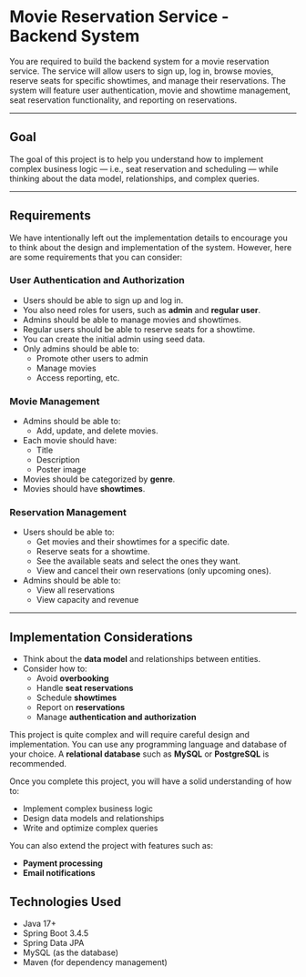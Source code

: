 # Movie Reservation Service - Backend System

You are required to build the backend system for a movie reservation service. The service will allow users to sign up, log in, browse movies, reserve seats for specific showtimes, and manage their reservations. The system will feature user authentication, movie and showtime management, seat reservation functionality, and reporting on reservations.

---

## Goal

The goal of this project is to help you understand how to implement complex business logic — i.e., seat reservation and scheduling — while thinking about the data model, relationships, and complex queries.

---

## Requirements

We have intentionally left out the implementation details to encourage you to think about the design and implementation of the system. However, here are some requirements that you can consider:

### User Authentication and Authorization

- Users should be able to sign up and log in.
- You also need roles for users, such as **admin** and **regular user**.
- Admins should be able to manage movies and showtimes.
- Regular users should be able to reserve seats for a showtime.
- You can create the initial admin using seed data.
- Only admins should be able to:
    - Promote other users to admin
    - Manage movies
    - Access reporting, etc.

### Movie Management

- Admins should be able to:
    - Add, update, and delete movies.
- Each movie should have:
    - Title
    - Description
    - Poster image
- Movies should be categorized by **genre**.
- Movies should have **showtimes**.

### Reservation Management

- Users should be able to:
    - Get movies and their showtimes for a specific date.
    - Reserve seats for a showtime.
    - See the available seats and select the ones they want.
    - View and cancel their own reservations (only upcoming ones).
- Admins should be able to:
    - View all reservations
    - View capacity and revenue

---

## Implementation Considerations

- Think about the **data model** and relationships between entities.
- Consider how to:
    - Avoid **overbooking**
    - Handle **seat reservations**
    - Schedule **showtimes**
    - Report on **reservations**
    - Manage **authentication and authorization**

This project is quite complex and will require careful design and implementation. You can use any programming language and database of your choice. A **relational database** such as **MySQL** or **PostgreSQL** is recommended.

Once you complete this project, you will have a solid understanding of how to:

- Implement complex business logic
- Design data models and relationships
- Write and optimize complex queries

You can also extend the project with features such as:

- **Payment processing**
- **Email notifications**

## Technologies Used
* Java 17+
* Spring Boot 3.4.5 
* Spring Data JPA
* MySQL (as the database)
* Maven (for dependency management)
